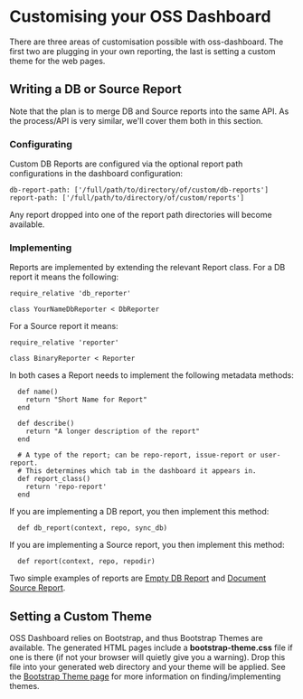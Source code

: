 # Customising your OSS Dashboard

There are three areas of customisation possible with oss-dashboard. The first two are plugging in your own reporting, the last is setting a custom theme for the web pages.


## Writing a DB or Source Report

Note that the plan is to merge DB and Source reports into the same API. As the process/API is very similar, we'll cover them both in this section. 

### Configurating

Custom DB Reports are configured via the optional report path configurations in the dashboard configuration:

    db-report-path: ['/full/path/to/directory/of/custom/db-reports']
    report-path: ['/full/path/to/directory/of/custom/reports']

Any report dropped into one of the report path directories will become available. 

### Implementing

Reports are implemented by extending the relevant Report class. For a DB report it means the following:

```
require_relative 'db_reporter'

class YourNameDbReporter < DbReporter
```

For a Source report it means:

```
require_relative 'reporter'

class BinaryReporter < Reporter
```

In both cases a Report needs to implement the following metadata methods:

```
  def name()
    return "Short Name for Report"
  end

  def describe()
    return "A longer description of the report"
  end

  # A type of the report; can be repo-report, issue-report or user-report. 
  # This determines which tab in the dashboard it appears in.
  def report_class()
    return 'repo-report'
  end
```

If you are implementing a DB report, you then implement this method:

```
  def db_report(context, repo, sync_db)
```

If you are implementing a Source report, you then implement this method:

```
  def report(context, repo, repodir)
```

Two simple examples of reports are [Empty DB Report](../db/reporting/db_report_empty.rb) and [Document Source Report](../review-repos/report_docs.rb). 


## Setting a Custom Theme

OSS Dashboard relies on Bootstrap, and thus Bootstrap Themes are available. The generated HTML pages include a __bootstrap-theme.css__ file if one is there (if not your browser will quietly give you a warning). Drop this file into your generated web directory and your theme will be applied. See the [Bootstrap Theme page](https://themes.getbootstrap.com/) for more information on finding/implementing themes. 
